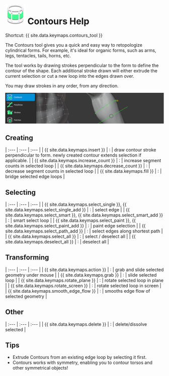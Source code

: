 # ![](contours-icon.png) Contours Help

Shortcut: {{ site.data.keymaps.contours_tool }}

The Contours tool gives you a quick and easy way to retopologize cylindrical forms.
For example, it's ideal for organic forms, such as arms, legs, tentacles, tails, horns, etc.

The tool works by drawing strokes perpendicular to the form to define the contour of the shape.
Each additional stroke drawn will either extrude the current selection or cut a new loop into the edges drawn over.

You may draw strokes in any order, from any direction.

![](help_contours.png)


## Creating


| :--- | :--- | :--- |
| {{ site.data.keymaps.insert }}                           | : | draw contour stroke perpendicular to form. newly created contour extends selection if applicable. |
| {{ site.data.keymaps.increase_count }}                   | : | increase segment counts in selected loop |
| {{ site.data.keymaps.decrease_count }}                   | : | decrease segment counts in selected loop |
| {{ site.data.keymaps.fill }}                             | : | bridge selected edge loops |


## Selecting


| :--- | :--- | :--- |
| {{ site.data.keymaps.select_single }}, {{ site.data.keymaps.select_single_add }} | : | select edge |
| {{ site.data.keymaps.select_smart }}, {{ site.data.keymaps.select_smart_add }}   | : | smart select loop |
| {{ site.data.keymaps.select_paint }}, {{ site.data.keymaps.select_paint_add }}   | : | paint edge selection |
| {{ site.data.keymaps.select_path_add }}                  | : | select edges along shortest path |
| {{ site.data.keymaps.select_all }}                       | : | select / deselect all |
| {{ site.data.keymaps.deselect_all }}                     | : | deselect all |

## Transforming


| :--- | :--- | :--- |
| {{ site.data.keymaps.action }}           | : | grab and slide selected geometry under mouse |
| {{ site.data.keymaps.grab }}             | : | slide selected loop |
| {{ site.data.keymaps.rotate_plane }}     | : | rotate selected loop in plane |
| {{ site.data.keymaps.rotate_screen }}    | : | rotate selected loop in screen |
| {{ site.data.keymaps.smooth_edge_flow }} | : | smooths edge flow of selected geometry |

## Other


| :--- | :--- | :--- |
| {{ site.data.keymaps.delete }}         | : | delete/dissolve selected |

## Tips

- Extrude Contours from an existing edge loop by selecting it first.
- Contours works with symmetry, enabling you to contour torsos and other symmetrical objects!